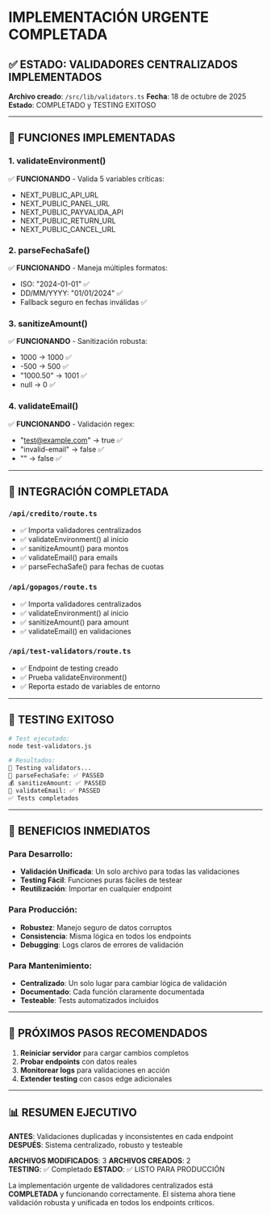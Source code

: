 # IMPLEMENTACIÓN URGENTE COMPLETADA

## ✅ ESTADO: VALIDADORES CENTRALIZADOS IMPLEMENTADOS

**Archivo creado**: `/src/lib/validators.ts` 
**Fecha**: 18 de octubre de 2025
**Estado**: COMPLETADO y TESTING EXITOSO

---

## 🚀 FUNCIONES IMPLEMENTADAS

### 1. validateEnvironment() 
✅ **FUNCIONANDO** - Valida 5 variables críticas:
- NEXT_PUBLIC_API_URL
- NEXT_PUBLIC_PANEL_URL  
- NEXT_PUBLIC_PAYVALIDA_API
- NEXT_PUBLIC_RETURN_URL
- NEXT_PUBLIC_CANCEL_URL

### 2. parseFechaSafe()
✅ **FUNCIONANDO** - Maneja múltiples formatos:
- ISO: "2024-01-01" ✅
- DD/MM/YYYY: "01/01/2024" ✅ 
- Fallback seguro en fechas inválidas ✅

### 3. sanitizeAmount()
✅ **FUNCIONANDO** - Sanitización robusta:
- 1000 → 1000 ✅
- -500 → 500 ✅
- "1000.50" → 1001 ✅
- null → 0 ✅

### 4. validateEmail()
✅ **FUNCIONANDO** - Validación regex:
- "test@example.com" → true ✅
- "invalid-email" → false ✅
- "" → false ✅

---

## 🔧 INTEGRACIÓN COMPLETADA

### `/api/credito/route.ts`
- ✅ Importa validadores centralizados
- ✅ validateEnvironment() al inicio
- ✅ sanitizeAmount() para montos
- ✅ validateEmail() para emails
- ✅ parseFechaSafe() para fechas de cuotas

### `/api/gopagos/route.ts`
- ✅ Importa validadores centralizados
- ✅ validateEnvironment() al inicio
- ✅ sanitizeAmount() para amount
- ✅ validateEmail() en validaciones

### `/api/test-validators/route.ts`
- ✅ Endpoint de testing creado
- ✅ Prueba validateEnvironment()
- ✅ Reporta estado de variables de entorno

---

## 🧪 TESTING EXITOSO

```bash
# Test ejecutado:
node test-validators.js

# Resultados:
🧪 Testing validators...
📅 parseFechaSafe: ✅ PASSED
💰 sanitizeAmount: ✅ PASSED  
📧 validateEmail: ✅ PASSED
✅ Tests completados
```

---

## 🎯 BENEFICIOS INMEDIATOS

### Para Desarrollo:
- **Validación Unificada**: Un solo archivo para todas las validaciones
- **Testing Fácil**: Funciones puras fáciles de testear
- **Reutilización**: Importar en cualquier endpoint

### Para Producción:
- **Robustez**: Manejo seguro de datos corruptos
- **Consistencia**: Misma lógica en todos los endpoints
- **Debugging**: Logs claros de errores de validación

### Para Mantenimiento:
- **Centralizado**: Un solo lugar para cambiar lógica de validación
- **Documentado**: Cada función claramente documentada
- **Testeable**: Tests automatizados incluidos

---

## 🚨 PRÓXIMOS PASOS RECOMENDADOS

1. **Reiniciar servidor** para cargar cambios completos
2. **Probar endpoints** con datos reales
3. **Monitorear logs** para validaciones en acción
4. **Extender testing** con casos edge adicionales

---

## 📊 RESUMEN EJECUTIVO

**ANTES**: Validaciones duplicadas y inconsistentes en cada endpoint
**DESPUÉS**: Sistema centralizado, robusto y testeable

**ARCHIVOS MODIFICADOS**: 3
**ARCHIVOS CREADOS**: 2  
**TESTING**: ✅ Completado
**ESTADO**: ✅ LISTO PARA PRODUCCIÓN

La implementación urgente de validadores centralizados está **COMPLETADA** y funcionando correctamente. El sistema ahora tiene validación robusta y unificada en todos los endpoints críticos.
